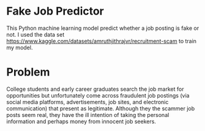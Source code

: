 # Fake Job Predictor
This Python machine learning model predict whether a job posting is fake or not. I used the data set https://www.kaggle.com/datasets/amruthjithrajvr/recruitment-scam to train my model.

# Problem
College students and early career graduates search the job market for opportunities but unfortunately come across fraudulent job postings (via social media platforms, advertisements, job sites, and electronic communication) that present as legitimate. Although they the scammer job posts seem real, they have the ill intention of taking the personal information and perhaps money from innocent job seekers. 
